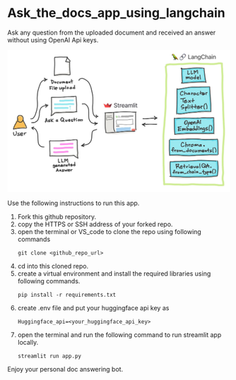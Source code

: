 # Ask_the_docs_app_using_langchain
Ask any question from the uploaded document and received an answer without using OpenAI Api keys.

![Doc langchain overview](LangChain-4-Conceptual-Overview-Simple.JPG.jpg)

Use the following instructions to run this app.

1. Fork this github repository.
2. copy the HTTPS or SSH address of your forked repo. 
3. open the terminal or VS_code to clone the repo using following commands
    ```
    git clone <github_repo_url>
    ```
4. cd into this cloned repo.
5. create a virtual environment and install the required libraries using following commands.
    ```
    pip install -r requirements.txt
    ```
6. create .env file and put your huggingface api key as 
    ```
    Huggingface_api=<your_huggingface_api_key>
    ```
7. open the terminal and run the following command to run streamlit app locally.
    ```
    streamlit run app.py
    ```

Enjoy your personal doc answering bot.

